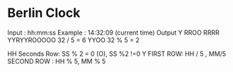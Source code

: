 # Berlin Clock
Input : hh:mm:ss
Example : 14:32:09 (current time)
Output
Y
RROO
RRRR
YYRYYROOOOO   32 / 5 = 6
YYOO		  32 % 5 = 2

HH 
Seconds Row: SS % 2 = 0 (O),  SS %2 !=0 Y
FIRST ROW: HH / 5 , MM/5 
SECOND ROW : HH % 5, MM % 5

